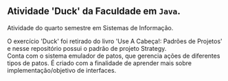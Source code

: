 <!---
LeticiaDosSantos/Java-Faculdade-Duck são Atividades (Duck) da Faculdade em Java.
--->

 ## Atividade 'Duck' da Faculdade em `Java`.

<p>Atividade do quarto semestre em Sistemas de Informação.</p>
<p>O exercício 'Duck' foi retirado do livro 'Use A Cabeça!: Padrões de Projetos' e nesse repositório possui o padrão de projeto Strategy.<br>
Conta com o sistema emulador de patos, que gerencia ações de diferentes tipos de patos. É criado com a finalidade de aprender mais sobre implementação/objetivo de interfaces.</p>
